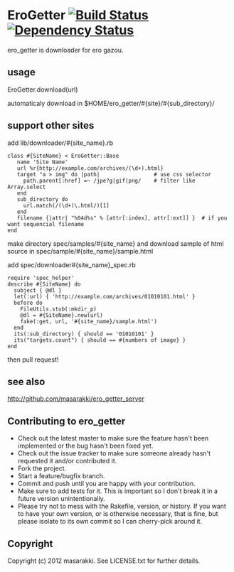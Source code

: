 EroGetter [![Build Status](https://secure.travis-ci.org/masarakki/ero_getter.png)](http://travis-ci.org/masarakki/ero_getter) [![Dependency Status](https://gemnasium.com/masarakki/ero_getter.png)](http://gemnasium.com/masarakki/ero_getter)
=========

ero_getter is downloader for ero gazou.

usage
-----
 EroGetter.download(url)

automaticaly download in $HOME/ero_getter/#{site}/#{sub_directory}/

support other sites
-------------------

add lib/downloader/#{site_name}.rb

    class #{SiteName} < EroGetter::Base
       name 'Site Name'
       url %r{http://example.com/archives/(\d+).html}
       target "a > img" do |path|                 # use css selector
         path.parent[:href] =~ /jpe?g|gif|png/    # filter like Array.select
       end
       sub_directory do
         url.match(/(\d+)\.html/)[1]
       end
       filename {|attr| "%04d%s" % [attr[:index], attr[:ext]] }  # if you want sequencial filename
    end

make directory spec/samples/#{site_name}
and download sample of html source in spec/sample/#{site_name}/sample.html

add spec/downloader#{site_name}_spec.rb

    require 'spec_helper'
    describe #{SiteName} do
      subject { @dl }
      let(:url) { 'http://example.com/archives/01010101.html' }
      before do
        FileUtils.stub(:mkdir_p)
        @dl = #{SiteName}.new(url)
        fake(:get, url, '#{site_name}/sample.html')
      end
      its(:sub_directory) { should == '01010101' }
      its("targets.count") { should == #{numbers of image} }
    end

then pull request!

see also
--------
http://github.com/masarakki/ero_getter_server

Contributing to ero_getter
--------------------------

* Check out the latest master to make sure the feature hasn't been implemented or the bug hasn't been fixed yet.
* Check out the issue tracker to make sure someone already hasn't requested it and/or contributed it.
* Fork the project.
* Start a feature/bugfix branch.
* Commit and push until you are happy with your contribution.
* Make sure to add tests for it. This is important so I don't break it in a future version unintentionally.
* Please try not to mess with the Rakefile, version, or history. If you want to have your own version, or is otherwise necessary, that is fine, but please isolate to its own commit so I can cherry-pick around it.

Copyright
---------

Copyright (c) 2012 masarakki. See LICENSE.txt for
further details.

